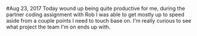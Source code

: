 #Aug 23, 2017
Today wound up being quite productive for me, during the partner coding assignment with Rob I was able to get mostly up to speed aside from a couple points I need to touch base on. I'm really curious to see what project the team I'm on ends up with.
